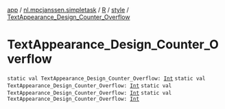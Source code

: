 [app](../../../index.md) / [nl.mpcjanssen.simpletask](../../index.md) / [R](../index.md) / [style](index.md) / [TextAppearance_Design_Counter_Overflow](.)

# TextAppearance_Design_Counter_Overflow

`static val TextAppearance_Design_Counter_Overflow: `[`Int`](https://kotlinlang.org/api/latest/jvm/stdlib/kotlin/-int/index.html)
`static val TextAppearance_Design_Counter_Overflow: `[`Int`](https://kotlinlang.org/api/latest/jvm/stdlib/kotlin/-int/index.html)
`static val TextAppearance_Design_Counter_Overflow: `[`Int`](https://kotlinlang.org/api/latest/jvm/stdlib/kotlin/-int/index.html)
`static val TextAppearance_Design_Counter_Overflow: `[`Int`](https://kotlinlang.org/api/latest/jvm/stdlib/kotlin/-int/index.html)